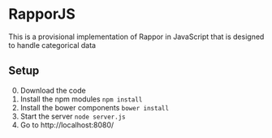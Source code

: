 # RapporJS

This is a provisional implementation of Rappor in JavaScript that is designed to handle categorical data

## Setup

0. Download the code
1. Install the npm modules `npm install`
2. Install the bower components `bower install`
3. Start the server `node server.js`
4. Go to http://localhost:8080/